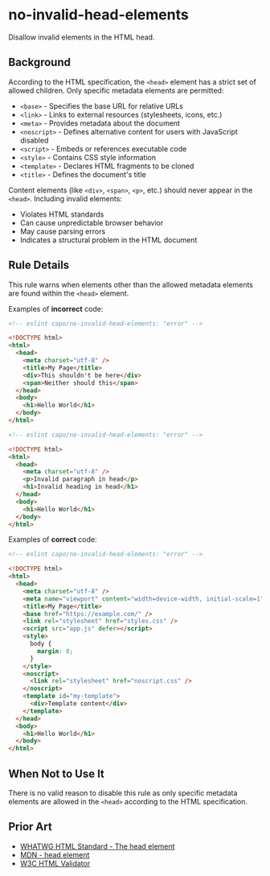 # no-invalid-head-elements

Disallow invalid elements in the HTML head.

## Background

According to the HTML specification, the `<head>` element has a strict set of allowed children. Only specific metadata elements are permitted:

- `<base>` - Specifies the base URL for relative URLs
- `<link>` - Links to external resources (stylesheets, icons, etc.)
- `<meta>` - Provides metadata about the document
- `<noscript>` - Defines alternative content for users with JavaScript disabled
- `<script>` - Embeds or references executable code
- `<style>` - Contains CSS style information
- `<template>` - Declares HTML fragments to be cloned
- `<title>` - Defines the document's title

Content elements (like `<div>`, `<span>`, `<p>`, etc.) should never appear in the `<head>`. Including invalid elements:

- Violates HTML standards
- Can cause unpredictable browser behavior
- May cause parsing errors
- Indicates a structural problem in the HTML document

## Rule Details

This rule warns when elements other than the allowed metadata elements are found within the `<head>` element.

Examples of **incorrect** code:

```html
<!-- eslint capo/no-invalid-head-elements: "error" -->

<!DOCTYPE html>
<html>
  <head>
    <meta charset="utf-8" />
    <title>My Page</title>
    <div>This shouldn't be here</div>
    <span>Neither should this</span>
  </head>
  <body>
    <h1>Hello World</h1>
  </body>
</html>
```

```html
<!-- eslint capo/no-invalid-head-elements: "error" -->

<!DOCTYPE html>
<html>
  <head>
    <meta charset="utf-8" />
    <p>Invalid paragraph in head</p>
    <h1>Invalid heading in head</h1>
  </head>
  <body>
    <h1>Hello World</h1>
  </body>
</html>
```

Examples of **correct** code:

```html
<!-- eslint capo/no-invalid-head-elements: "error" -->

<!DOCTYPE html>
<html>
  <head>
    <meta charset="utf-8" />
    <meta name="viewport" content="width=device-width, initial-scale=1" />
    <title>My Page</title>
    <base href="https://example.com/" />
    <link rel="stylesheet" href="styles.css" />
    <script src="app.js" defer></script>
    <style>
      body {
        margin: 0;
      }
    </style>
    <noscript>
      <link rel="stylesheet" href="noscript.css" />
    </noscript>
    <template id="my-template">
      <div>Template content</div>
    </template>
  </head>
  <body>
    <h1>Hello World</h1>
  </body>
</html>
```

## When Not to Use It

There is no valid reason to disable this rule as only specific metadata elements are allowed in the `<head>` according to the HTML specification.

## Prior Art

- [WHATWG HTML Standard - The head element](https://html.spec.whatwg.org/multipage/semantics.html#the-head-element)
- [MDN - head element](https://developer.mozilla.org/en-US/docs/Web/HTML/Element/head)
- [W3C HTML Validator](https://validator.w3.org/)
